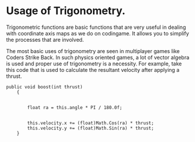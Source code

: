 # Usage of Trigonometry.

Trigonometric functions are basic functions that are very useful in dealing with coordinate axis maps as we do on codingame. It allows you to simplify the processes that are involved.

The most basic uses of trigonometry are seen in multiplayer games like Coders Strike Back. In such physics oriented games, a lot of vector algebra is used and proper use of trigonometry is a necessity.
For example, take this code that is used to calculate the resultant velocity after applying a thrust.
```
public void boost(int thrust)
    {


        float ra = this.angle * PI / 180.0f;


        this.velocity.x += (float)Math.Cos(ra) * thrust;
        this.velocity.y += (float)Math.Sin(ra) * thrust;
    }
```
